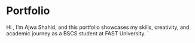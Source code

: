 # Portfolio
Hi , I’m Ajwa Shahid, and this portfolio showcases my skills, creativity, and academic journey as a BSCS student at FAST University. `
